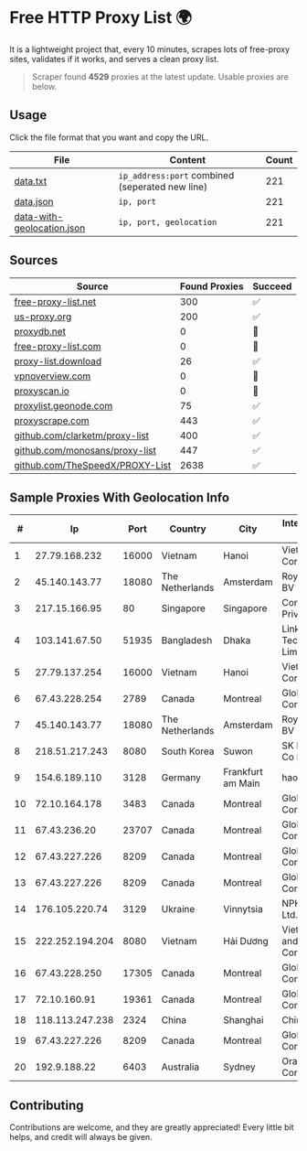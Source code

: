 
# Free HTTP Proxy List 🌍

It is a lightweight project that, every 10 minutes, scrapes lots of free-proxy sites, validates if it works, and serves a clean proxy list.


> Scraper found **4529** proxies at the latest update. Usable proxies are below.

## Usage

Click the file format that you want and copy the URL.


|File|Content|Count|
|----|-------|-----|
|[data.txt](https://raw.githubusercontent.com/themiralay/Proxy-List-World/master/data.txt)|`ip_address:port` combined (seperated new line)|221|
|[data.json](https://raw.githubusercontent.com/themiralay/Proxy-List-World/master/data.json)|`ip, port`|221|
|[data-with-geolocation.json](https://raw.githubusercontent.com/themiralay/Proxy-List-World/master/data-with-geolocation.json)|`ip, port, geolocation`|221|

## Sources

|Source|Found Proxies|Succeed|
|------|-------------|-------|
|[free-proxy-list.net](https://free-proxy-list.net)|300|✅|
|[us-proxy.org](https://www.us-proxy.org)|200|✅|
|[proxydb.net](http://proxydb.net)|0|🚫|
|[free-proxy-list.com](https://free-proxy-list.com/?page=&port=&type%5B%5D=http&type%5B%5D=https&up_time=0&search=Search)|0|🚫|
|[proxy-list.download](https://www.proxy-list.download/HTTP)|26|✅|
|[vpnoverview.com](https://vpnoverview.com/privacy/anonymous-browsing/free-proxy-servers)|0|🚫|
|[proxyscan.io](https://www.proxyscan.io)|0|🚫|
|[proxylist.geonode.com](https://proxylist.geonode.com/api/proxy-list?limit=300&page=1&sort_by=lastChecked&sort_type=desc&protocols=http,https)|75|✅|
|[proxyscrape.com](https://api.proxyscrape.com/v2/?request=displayproxies&protocol=http&timeout=10000&country=all&ssl=all&anonymity=all)|443|✅|
|[github.com/clarketm/proxy-list](https://raw.githubusercontent.com/clarketm/proxy-list/master/proxy-list-raw.txt)|400|✅|
|[github.com/monosans/proxy-list](https://raw.githubusercontent.com/monosans/proxy-list/main/proxies/http.txt)|447|✅|
|[github.com/TheSpeedX/PROXY-List](https://raw.githubusercontent.com/TheSpeedX/PROXY-List/master/http.txt)|2638|✅|


## Sample Proxies With Geolocation Info

|#|Ip|Port|Country|City|Internet Service Provider|
|-|--|----|-------|----|-------------------------|
|1|27.79.168.232|16000|Vietnam|Hanoi|Viettel Corporation|
|2|45.140.143.77|18080|The Netherlands|Amsterdam|RoyaleHosting BV|
|3|217.15.166.95|80|Singapore|Singapore|Contabo Asia Private Limited|
|4|103.141.67.50|51935|Bangladesh|Dhaka|Link3 Technologies Limited|
|5|27.79.137.254|16000|Vietnam|Hanoi|Viettel Corporation|
|6|67.43.228.254|2789|Canada|Montreal|GloboTech Communications|
|7|45.140.143.77|18080|The Netherlands|Amsterdam|RoyaleHosting BV|
|8|218.51.217.243|8080|South Korea|Suwon|SK Broadband Co Ltd|
|9|154.6.189.110|3128|Germany|Frankfurt am Main|haoxiangyun|
|10|72.10.164.178|3483|Canada|Montreal|GloboTech Communications|
|11|67.43.236.20|23707|Canada|Montreal|GloboTech Communications|
|12|67.43.227.226|8209|Canada|Montreal|GloboTech Communications|
|13|67.43.227.226|8209|Canada|Montreal|GloboTech Communications|
|14|176.105.220.74|3129|Ukraine|Vinnytsia|NPK Home-Net Ltd.|
|15|222.252.194.204|8080|Vietnam|Hải Dương|VietNam Post and Telecom Corporation|
|16|67.43.228.250|17305|Canada|Montreal|GloboTech Communications|
|17|72.10.160.91|19361|Canada|Montreal|GloboTech Communications|
|18|118.113.247.238|2324|China|Shanghai|Chinanet|
|19|67.43.227.226|8209|Canada|Montreal|GloboTech Communications|
|20|192.9.188.22|6403|Australia|Sydney|Oracle Corporation|



## Contributing

Contributions are welcome, and they are greatly appreciated! Every
little bit helps, and credit will always be given.

